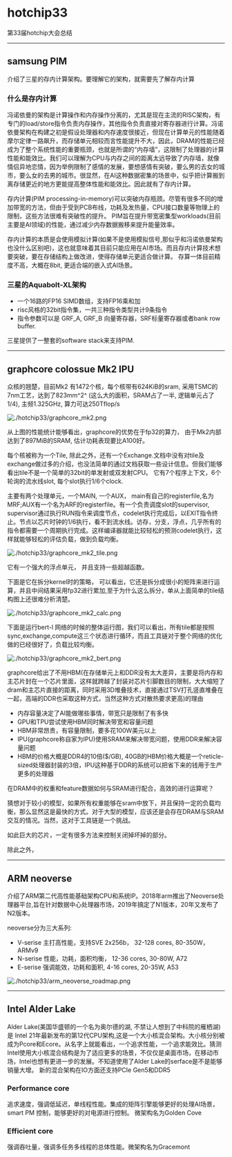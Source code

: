 # hotchip33

第33届hotchip大会总结

---

## samsung PIM

介绍了三星的存内计算架构。要理解它的架构，就需要先了解存内计算

### 什么是存内计算

冯诺依曼的架构是计算操作和内存操作分离的，尤其是现在主流的RISC架构，有专门的load/store指令负责内存操作，其他指令负责直接对寄存器进行计算。冯诺依曼架构在构建之初是假设处理器和内存速度很接近，但现在计算单元的性能随着摩尔定律一路飙升，而存储单元相较而言性能提升不大，因此，DRAM的性能已经成为了整个系统性能的重要瓶颈，也就是所谓的“内存墙”，这限制了处理器的计算性能和能效比。我们可以理解为CPU与内存之间的距离太远导致了内存墙，就像情侣异地恋情，因为举例限制了感情的发展，要想感情有突破，要么男的去女的城市，要么女的去男的城市。很显然，在AI这种数据密集的场景中，似乎把计算搬到离存储更近的地方更能提高整体性能和能效比。因此就有了存内计算。

存内计算(PIM processing-in-memory)可以突破内存瓶颈。尽管有很多不同的增加带宽的方法，但由于受到PCB布线，功耗及发热量，CPU接口数量等物理上的限制，这些方法很难有突破性的提升。
PIM旨在提升带宽密集型workloads(目前主要是AI领域)的性能，通过减少内存数据搬移来提升能量效率。

存内计算的本质是会使用模拟计算(如果不是使用模拟信号,那似乎和冯诺依曼架构也没什么区别吧)，这也就意味着其目前只能应用在AI市场。而且存内计算技术想要突破，要在存储结构上做改进，使得存储单元更适合做计算。
存算一体目前精度不高，大概在8bit, 更适合端的嵌入式AI场景。

### 三星的Aquabolt-XL架构

- 一个16路的FP16 SIMD数组，支持FP16乘和加
- risc风格的32bit指令集，一共三种指令类型共计9条指令
- 指令参数可以是 GRF_A, GRF_B 向量寄存器，SRF标量寄存器或者bank row buffer.

三星提供了一整套的software stack来支持PIM.

---

## graphcore colossue Mk2 IPU

众核的翘楚，目前Mk2 有1472个核，每个核带有624KiB的sram, 采用TSMC的7nm工艺，达到了823mm^2^ (这么大的面积，SRAM占了一半, 逻辑单元占了1/4), 主频1.325GHz, 算力可达250Tflop/s

![./hotchip33/graphcore_mk2.png](./hotchip33/graphcore_mk2.png)

从上图的性能统计能够看出，graphcore的优势在于fp32的算力， 由于Mk2内部达到了897MiB的SRAM, 估计功耗表现要比A100好。

每个核被称为一个Tile, 除此之外，还有一个Exchange.文档中没有对tile及exchange做过多的介绍，也没法简单的通过文档获取一些设计信息。但我们能够看出tile不是一个简单的32bit的单发射或双发射CPU。 它有7个程序上下文，6个轮询的流水线slot, 每个slot执行1/6个clock.

主要有两个处理单元，一个MAIN, 一个AUX， main有自己的registerfile,名为MRF;AUX有一个名为ARF的registerfile。有一个负责调度slot的supervisor, supervisor通过执行RUN指令来调度节点，codelet执行完成后，以EXIT指令终止。节点以芯片时钟的1/6执行，看不到流水线。访存，分支，浮点，几乎所有的指令都需要一个周期执行完成。这样编译器就能比较轻松的预测codelet执行，这样就能够轻松的评估负载，做到负载均衡。

![./hotchip33/graphcore_mk2_tile.png](./hotchip33/graphcore_mk2_tile.png)

它有一个强大的浮点单元， 并且支持一些超越函数。

下面是它在拆分kernel时的策略， 可以看出，它还是拆分成很小的矩阵来进行运算，并且中间结果采用fp32进行累加,至于为什么这么拆分，单从上面简单的tile结构图上还很难分析清楚。

![./hotchip33/graphcore_mk2_calc.png](./hotchip33/graphcore_mk2_calc.png)

下面是运行bert-l 网络的时候的整体运行图，我们可以看出，所有tile都是按照sync,exchange,compute这三个状态进行循环，而且工具链对于整个网络的优化做的已经很好了，负载比较均衡。

![./hotchip33/graphcore_mk2_bert.png](./hotchip33/graphcore_mk2_bert.png)

graphcore给出了不用HBM(在存储单元上和DDR没有太大差异，主要是将内存和主芯片封在一个芯片里面，这样就跨越了封装对芯片引脚数目的限制，大大缩短了dram和主芯片直接的距离，同时采用3D堆叠技术，直接通过TSV打孔竖直堆叠在一起，高端的DDR也采取这种方式，当然这种方式对散热要求更高)的理由

- 内存容量决定了AI能做哪些事情，带宽只是限制了有多快
- GPU和TPU尝试使用HBM同时解决带宽和容量问题
- HBM非常昂贵，有容量限制，要多花100W美元以上
- IPU(graphcore称自家为IPU)使用SRAM来解决带宽问题，使用DDR来解决容量问题
- HBM的价格大概是DDR4的10倍($/GB), 40GB的HBM价格大概是一个reticle-sized处理器封装的3倍，IPU这种基于DDR的系统可以把省下来的钱用于生产更多的处理器

在DRAM中的权重和feature数据如何与SRAM进行配合，高效的进行运算呢？

猜想对于较小的模型，如果所有权重能够在sram中放下，并且保持一定的负载均衡，那么显然这是最快的方式。对于大型的模型，应该还是会存在DRAM与SRAM交互的情况。当然，这对于工具链是一个挑战。

如此巨大的芯片，一定有很多方法来控制关闭掉坏掉的部分。

除此之外，

---

## ARM neoverse

介绍了ARM第二代高性能基础架构CPU和系统IP。2018年arm推出了Neoverse处理器平台,旨在针对数据中心处理器市场，2019年搞定了N1版本，20年又发布了N2版本。

neoverse分为三大系列:

- V-serise 主打高性能，支持SVE 2x256b， 32-128 cores, 80-350W， ARMv9
- N-serise 性能，功耗，面积均衡， 12-36 cores, 30-80W, A72
- E-serise 强调能效，功耗和面积, 4-16 cores, 20-35W, A53

![./hotchip33/arm_neoverse_roadmap.png](./hotchip33/arm_neoverse_roadmap.png)

---

## Intel Alder Lake

Alder Lake(美国华盛顿的一个名为奥尔德的湖, 不禁让人想到了中科院的雁栖湖) 是 Intel 21年最新发布的第12代CPU架构,这是一个大小核混合架构。大小核分别被成为Pcore和Ecore。从名字上就能看出，一个追求性能，一个追求能效比。猜测Intel使用大小核混合结构是为了适应更多的场景，不仅仅是桌面市场，在移动市场，Intel也想有更进一步的发展。不知道使用了Alder Lake的serface是不是能够销量大增。
新的混合架构在IO方面还支持PCIe Gen5和DDR5

### Performance core

追求速度，强调低延迟，单线程性能。集成的矩阵引擎能够更好的处理AI场景，smart PM 控制，能够更好的对电源进行控制。
微架构名为Golden Cove

### Efficient core

强调吞吐量，强调多任务多线程的总体性能。微架构名为Gracemont
